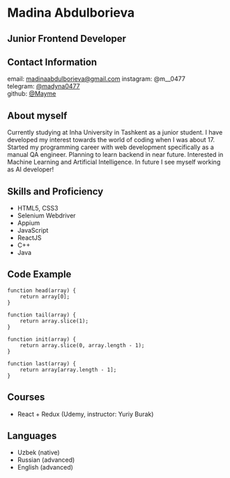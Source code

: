# Madina Abdulborieva

## Junior Frontend Developer

## Contact Information

email: madinaabdulborieva@gmail.com 
instagram: @m__0477  
telegram: [@madyna0477](https://t.me/madyna0477)  
github: [@Mayme](https://github.com/Madyme)


## About myself

Currently studying at Inha University in Tashkent as a junior student. I have developed  my interest towards the  world of coding when I was about 17. Started my programming career with web development specifically as a manual QA engineer. Planning to learn backend in near future. Interested in Machine Learning and Artificial Intelligence. In future I see myself working as AI developer!

## Skills and Proficiency

- HTML5, CSS3
- Selenium Webdriver
- Appium 
- JavaScript
- ReactJS
- C++
- Java

## Code Example

    function head(array) {
        return array[0];
    }

    function tail(array) {
        return array.slice(1);
    }

    function init(array) {
        return array.slice(0, array.length - 1);
    }

    function last(array) {
        return array[array.length - 1];
    }

## Courses

- React + Redux (Udemy, instructor: Yuriy Burak)


## Languages

- Uzbek (native)
- Russian (advanced)
- English (advanced)